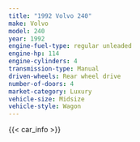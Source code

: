 ```yaml
---
title: "1992 Volvo 240"
make: Volvo
model: 240
year: 1992
engine-fuel-type: regular unleaded
engine-hp: 114
engine-cylinders: 4
transmission-type: Manual
driven-wheels: Rear wheel drive
number-of-doors: 4
market-category: Luxury
vehicle-size: Midsize
vehicle-style: Wagon
---
```


{{< car_info >}}
